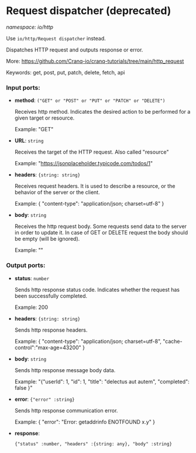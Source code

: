 # Request dispatcher (deprecated)

_namespace: io/http_

Use `io/http/Request dispatcher` instead.

Dispatches HTTP request and outputs response or error.

More: https://github.com/Cranq-io/cranq-tutorials/tree/main/http_request

Keywords: get, post, put, patch, delete, fetch, api

### Input ports:

* __method__: ` ("GET" or "POST" or "PUT" or "PATCH" or "DELETE") `

    Receives http method. Indicates the desired action to be performed for a given target or resource.
    
    Example:
    "GET"


* __URL__: ` string `

    Receives the target of the HTTP request. Also called "resource" 
    
    Example:
    "https://jsonplaceholder.typicode.com/todos/1"


* __headers__: ` {string: string} `

    Receives request headers. It is  used to describe a resource, or the behavior of the server or the client.
    
    Example:
    {
      "content-type": "application/json; charset=utf-8"
    }


* __body__: ` string `

    Receives the http request body. Some requests send data to the server in order to update it. In case of GET or DELETE request the body should be empty (will be ignored).
    
    Example:
    ""

### Output ports:

* __status__: ` number `

    Sends http response status code. Indicates whether the request has been  successfully completed.
    
    Example:
    200


* __headers__: ` {string: string} `

    Sends http response headers.
    
    Example:
    {
    "content-type": "application/json; charset=utf-8",
    "cache-control":"max-age=43200"
    }
    


* __body__: ` string `

    Sends http response message body data.
    
    Example:
    "{\"userId\": 1, \"id\": 1, \"title\": \"delectus aut autem\",  \"completed\": false
    }"


* __error__: ` {"error" :string} `

    Sends http response communication error.
    
    
    Example:
    {
      "error": "Error: getaddrinfo ENOTFOUND x.y"
    } 


* __response__: 
    ```
    {"status" :number, "headers" :{string: any}, "body" :string}
    ```

